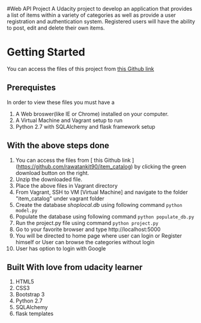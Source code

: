 #Web API Project
A  Udacity project to develop an application that provides a list of items within a variety of categories as well as provide a user registration and authentication system. Registered users will have the ability to post, edit and delete their own items.

# Getting Started
You can access the files of this project from [ this Github link](https://github.com/rawatankit90/item_catalog)

## Prerequistes
In order to view these files you must have a

1) A Web broswer(like IE or Chrome) installed on your computer.
2) A Virtual Machine and Vagrant setup to run
3) Python 2.7 with SQLAlchemy and flask framework setup

## With the above steps done
1) You can access the files from [ this Github link ] (https://github.com/rawatankit90/item_catalog) by clicking the green download button on the right.
2) Unzip the downloaded file.
3) Place the above files in Vagrant directory
4) From Vagrant, SSH to VM [Virtual Machine]  and navigate to the folder "item_catalog" under vagrant folder
5) Create the database *shoplocal.db* using following command `python model.py`
6) Populate the database using following command `python populate_db.py`
5) Run the project.py file using command `python project.py`
6) Go to your favorite browser and type http://localhost:5000
7) You will be directed to home page where user can login or Register himself or User can browse the categories without login
8) User has option to login with Google

## Built With love from udacity learner
1) HTML5
2) CSS3
3) Bootstrap 3
4) Python 2.7
5) SQLAlchemy
6) flask templates
